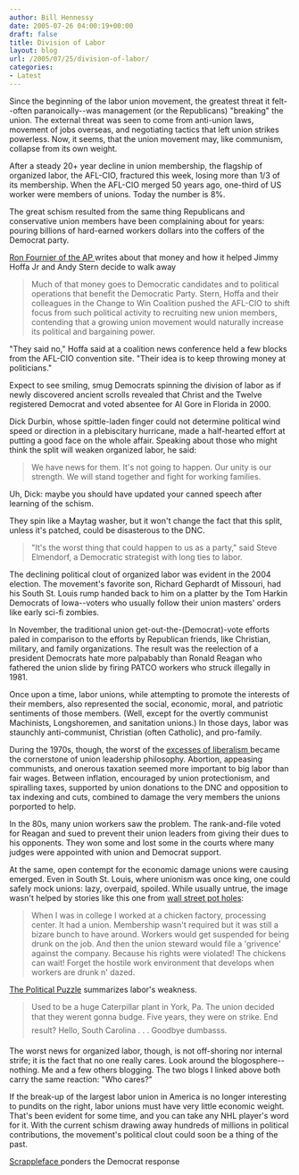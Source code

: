 ```yaml
---
author: Bill Hennessy
date: 2005-07-26 04:00:19+00:00
draft: false
title: Division of Labor
layout: blog
url: /2005/07/25/division-of-labor/
categories:
- Latest
---
```


Since the beginning of the labor union movement, the greatest threat it felt--often paranoically--was management (or the Republicans) "breaking" the union.   The external threat was seen to come from anti-union laws, movement of jobs overseas, and negotiating tactics that left union strikes powerless.  Now, it seems, that the union movement may, like communism, collapse from its own weight.

After a steady 20+ year decline in union membership, the flagship of organized labor, the AFL-CIO, fractured this week, losing more than 1/3 of its membership.  When the AFL-CIO merged 50 years ago, one-third of US worker were members of unions.  Today the number is 8%.

The great schism resulted from the same thing Republicans and conservative union members have been complaining about for years:  pouring billions of hard-earned workers dollars into the coffers of the Democrat party.

[Ron Fournier of the AP ](https://news.yahoo.com/s/ap/20050726/ap_on_bi_ge/labor_rift;_ylt=ApfaacNVpXmChxxA34MzXf2s0NUE;_ylu=X3oDMTA3b2NibDltBHNlYwM3MTY-)writes about that money and how it helped Jimmy Hoffa Jr and Andy Stern decide to walk away



> Much of that money goes to Democratic candidates and to political operations that benefit the Democratic Party. Stern, Hoffa and their colleagues in the Change to Win Coalition pushed the AFL-CIO to shift focus from such political activity to recruiting new union members, contending that a growing union movement would naturally increase its political and bargaining power.

"They said no," Hoffa said at a coalition news conference held a few blocks from the AFL-CIO convention site. "Their idea is to keep throwing money at politicians."



Expect to see smiling, smug Democrats spinning the division of labor as if newly discovered ancient scrolls revealed that Christ and the Twelve registered Democrat and voted absentee for Al Gore in Florida in 2000.

Dick Durbin, whose spittle-laden finger could not determine political wind speed or direction in a plebiscitary hurricane, made a half-hearted effort at putting a good face on the whole affair.  Speaking about those who might think the split will weaken organized labor, he said:



> We have news for them. It's not going to happen. Our unity is our strength. We will stand together and fight for working families. 



Uh, Dick:  maybe you should have updated your canned speech after learning of the schism.

They spin like a Maytag washer, but it won't change the fact that this split, unless it's patched, could be disasterous to the DNC.



> "It's the worst thing that could happen to us as a party," said Steve Elmendorf, a Democratic strategist with long ties to labor.



The declining political clout of organized labor was evident in the 2004 election.  The movement's favorite son, Richard Gephardt of Missouri, had his South St. Louis rump handed back to him on a platter by the Tom Harkin Democrats of Iowa--voters who usually follow their union masters' orders like early sci-fi zombies.

In November, the traditional union get-out-the-(Democrat)-vote efforts paled in comparison to the efforts by Republican friends, like Christian, military, and family organizations.    The result was the reelection of a president Democrats hate more palpabably than Ronald Reagan who fathered the union slide by firing PATCO workers who struck illegally in 1981.

Once upon a time, labor unions, while attempting to promote the interests of their members, also represented the social, economic, moral, and patriotic sentiments of those members.   (Well, except for the overtly communist Machinists, Longshoremen, and sanitation unions.)  In those days, labor was staunchly anti-communist, Christian (often Catholic), and pro-family.

During the 1970s, though, the worst of the [excesses of liberalism ](https://www.hennessysview.com/?p=51)became the cornerstone of union leadership philosophy.  Abortion, appeasing communists, and onerous taxation seemed more important to big labor than fair wages.  Between inflation, encouraged by union protectionism, and spiralling taxes, supported by union donations to the DNC and opposition to tax indexing and cuts, combined to damage the very members the unions porported to help.

In the 80s, many union workers saw the problem.  The rank-and-file voted for Reagan and sued to prevent their union leaders from giving their dues to his opponents.  They won some and lost some in the courts where many judges were appointed with union and Democrat support.

At the same, open contempt for the economic damage unions were causing emerged.  Even in South St. Louis, where unionism was once king, one could safely mock unions:  lazy, overpaid, spoiled.  While usually untrue, the image wasn't helped by stories like this one from [wall street pot holes](https://wallstreetspothole.blogspot.com/2005/07/afl-cio-splitting-up.html):



> When I was in college I worked at a chicken factory, processing center. It had a union. Membership wasn't required but it was still a bizare bunch to have around. Workers would get suspended for being drunk on the job. And then the union steward would file a 'grivence' against the company. Because his rights were violated! The chickens can wait! Forget the hostile work environment that develops when workers are drunk n' dazed. 



[The Political Puzzle](https://politicalpuzzle.org/index.php/2005/07/25/broken-unions/) summarizes labor's weakness.



> Used to be a huge Caterpillar plant in York, Pa. The union decided that they werent gonna budge.  Five years, they were on strike. End result? Hello, South Carolina . . . Goodbye dumbasss.



The worst news for organized labor, though, is not off-shoring nor internal strife; it is the fact that no one really cares.  Look around the blogosphere--nothing.  Me and a few others blogging.  The two blogs I linked above both carry the same reaction:  "Who cares?"

If the break-up of the largest labor union in America is no longer interesting to pundits on the right, labor unions must have very little economic weight.  That's been evident for some time, and you can take any NHL player's word for it.  With the current schism drawing away hundreds of millions in political contributions, the movement's political clout could soon be a thing of the past.

[Scrappleface ](https://www.scrappleface.com/MT/archives/002257.html)ponders the Democrat response

